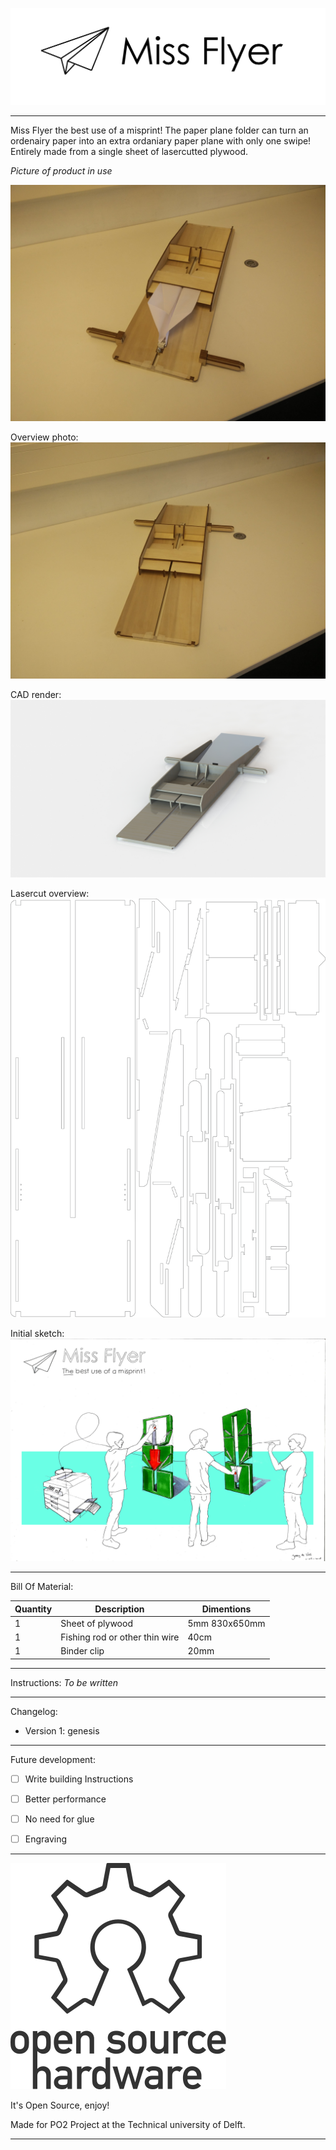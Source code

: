 ![Project logo](Miss-flyer-logo.png)
***
Miss Flyer the best use of a misprint!
The paper plane folder can turn an ordenairy paper into an extra ordaniary paper plane with only one swipe!
Entirely made from a single sheet of lasercutted plywood.

*Picture of product in use*

![Demo photo](Miss-flyer-folding-step-3.jpg)

Overview photo:
![Overview photo](Miss-flyer-overview.jpg)

CAD render:
![CAD model](Miss-flyer-CAD.jpg)

Lasercut overview:
![Lasercut photo](Miss-flyer-lasercut.png)

Initial sketch:
![Initial sketch](Miss-flyer-sketch.png)

***
Bill Of Material:


|Quantity|Description|Dimentions|
|--------|-----------|---------|
|1|Sheet of plywood|5mm 830x650mm|
|1|Fishing rod or other thin wire|40cm|
|1|Binder clip|20mm|

***
Instructions:
*To be written*

***
Changelog:
 - Version 1: genesis

***
Future development:
 - [ ] Write building Instructions
 - [ ] Better performance
 - [ ] No need for glue
 - [ ] Engraving


***
![Open Source Hardware](OpenSourceHardware.svg)

It's Open Source, enjoy!

Made for PO2 Project at the Technical university of Delft.
***
